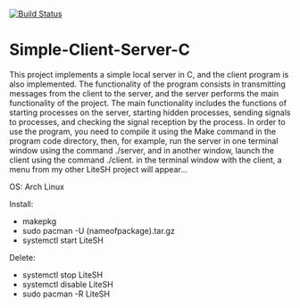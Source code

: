 [![Build Status](https://travis-ci.org/ChtobiUchitsyaNadoBitProfi/Simple-Client-Server-C.svg?branch=main)](https://travis-ci.org/ChtobiUchitsyaNadoBitProfi/Simple-Client-Server-C)

# Simple-Client-Server-C
This project implements a simple local server in C, and the client program is also implemented. The functionality of the program consists in transmitting messages from the client to the server, and the server performs the main functionality of the project. The main functionality includes the functions of starting processes on the server, starting hidden processes, sending signals to processes, and checking the signal reception by the process. In order to use the program, you need to compile it using the Make command in the program code directory, then, for example, run the server in one terminal window using the command ./server, and in another window, launch the client using the command ./client. in the terminal window with the client, a menu from my other LiteSH project will appear...

OS: Arch Linux

Install:
- makepkg
- sudo pacman -U (nameofpackage).tar.gz
- systemctl start LiteSH

Delete:
- systemctl stop LiteSH
- systemctl disable LiteSH
- sudo pacman -R LiteSH
